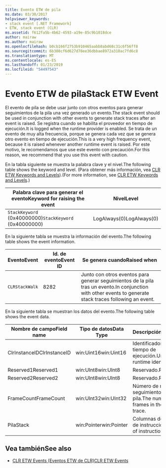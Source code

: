 ```yaml
---
title: Evento ETW de pila
ms.date: 03/30/2017
helpviewer_keywords:
- stack event [.NET Framework]
- ETW, stack event (CLR)
ms.assetid: f612fa5b-4b62-4593-a19e-85c9b1018dce
author: mairaw
ms.author: mairaw
ms.openlocfilehash: b0cb166f2753b910465aabb8abd68c31c6f56ff8
ms.sourcegitcommit: 6b308cf6d627d78ee36dbbae8972a310ac7fd6c8
ms.translationtype: MT
ms.contentlocale: es-ES
ms.lasthandoff: 01/23/2019
ms.locfileid: "54497543"
---
```

# <a name="stack-etw-event"></a><span data-ttu-id="219dc-102">Evento ETW de pila</span><span class="sxs-lookup"><span data-stu-id="219dc-102">Stack ETW Event</span></span>
<span data-ttu-id="219dc-103">El evento de pila se debe usar junto con otros eventos para generar seguimientos de la pila una vez generado un evento.</span><span class="sxs-lookup"><span data-stu-id="219dc-103">The stack event should be used in conjunction with other events to generate stack traces after an event is raised.</span></span> <span data-ttu-id="219dc-104">Se registra cuando se habilita el proveedor en tiempo de ejecución.</span><span class="sxs-lookup"><span data-stu-id="219dc-104">It is logged when the runtime provider is enabled.</span></span> <span data-ttu-id="219dc-105">Se trata de un evento de muy alta frecuencia, porque se genera cada vez que se genera otro evento en tiempo de ejecución.</span><span class="sxs-lookup"><span data-stu-id="219dc-105">This is a very high frequency event, because it is raised whenever another runtime event is raised.</span></span> <span data-ttu-id="219dc-106">Por este motivo, le recomendamos que use este evento con precaución.</span><span class="sxs-lookup"><span data-stu-id="219dc-106">For this reason, we recommend that you use this event with caution.</span></span>  
  
 <span data-ttu-id="219dc-107">En la tabla siguiente se muestra la palabra clave y el nivel.</span><span class="sxs-lookup"><span data-stu-id="219dc-107">The following table shows the keyword and level.</span></span> <span data-ttu-id="219dc-108">(Para obtener más información, vea [CLR ETW Keywords and Levels](../../../docs/framework/performance/clr-etw-keywords-and-levels.md)).</span><span class="sxs-lookup"><span data-stu-id="219dc-108">(For more information, see [CLR ETW Keywords and Levels](../../../docs/framework/performance/clr-etw-keywords-and-levels.md).)</span></span>  
  
|<span data-ttu-id="219dc-109">Palabra clave para generar el evento</span><span class="sxs-lookup"><span data-stu-id="219dc-109">Keyword for raising the event</span></span>|<span data-ttu-id="219dc-110">Nivel</span><span class="sxs-lookup"><span data-stu-id="219dc-110">Level</span></span>|  
|-----------------------------------|-----------|  
|<span data-ttu-id="219dc-111">`StackKeyword` (0x40000000)</span><span class="sxs-lookup"><span data-stu-id="219dc-111">`StackKeyword` (0x40000000)</span></span>|<span data-ttu-id="219dc-112">LogAlways(0)</span><span class="sxs-lookup"><span data-stu-id="219dc-112">LogAlways(0)</span></span>|  
  
 <span data-ttu-id="219dc-113">En la siguiente tabla se muestra la información del evento.</span><span class="sxs-lookup"><span data-stu-id="219dc-113">The following table shows the event information.</span></span>  
  
|<span data-ttu-id="219dc-114">Evento</span><span class="sxs-lookup"><span data-stu-id="219dc-114">Event</span></span>|<span data-ttu-id="219dc-115">Id. de evento</span><span class="sxs-lookup"><span data-stu-id="219dc-115">Event ID</span></span>|<span data-ttu-id="219dc-116">Se genera cuando</span><span class="sxs-lookup"><span data-stu-id="219dc-116">Raised when</span></span>|  
|-----------|--------------|-----------------|  
|`CLRStackWalk`|<span data-ttu-id="219dc-117">82</span><span class="sxs-lookup"><span data-stu-id="219dc-117">82</span></span>|<span data-ttu-id="219dc-118">Junto con otros eventos para generar seguimientos de la pila tras un evento.</span><span class="sxs-lookup"><span data-stu-id="219dc-118">In conjunction with other events to generate stack traces following an event.</span></span>|  
  
 <span data-ttu-id="219dc-119">En la siguiente tabla se muestran los datos del evento.</span><span class="sxs-lookup"><span data-stu-id="219dc-119">The following table shows the event data.</span></span>  
  
|<span data-ttu-id="219dc-120">Nombre de campo</span><span class="sxs-lookup"><span data-stu-id="219dc-120">Field name</span></span>|<span data-ttu-id="219dc-121">Tipo de datos</span><span class="sxs-lookup"><span data-stu-id="219dc-121">Data Type</span></span>|<span data-ttu-id="219dc-122">Descripción</span><span class="sxs-lookup"><span data-stu-id="219dc-122">Description</span></span>|  
|----------------|---------------|-----------------|  
|<span data-ttu-id="219dc-123">ClrInstanceID</span><span class="sxs-lookup"><span data-stu-id="219dc-123">ClrInstanceID</span></span>|<span data-ttu-id="219dc-124">win:Uint16</span><span class="sxs-lookup"><span data-stu-id="219dc-124">win:Uint16</span></span>|<span data-ttu-id="219dc-125">Identificador único en tiempo de ejecución.</span><span class="sxs-lookup"><span data-stu-id="219dc-125">Unique runtime identifier.</span></span>|  
|<span data-ttu-id="219dc-126">Reserved1</span><span class="sxs-lookup"><span data-stu-id="219dc-126">Reserved1</span></span>|<span data-ttu-id="219dc-127">win:UInt8</span><span class="sxs-lookup"><span data-stu-id="219dc-127">win:UInt8</span></span>|<span data-ttu-id="219dc-128">Reservado.</span><span class="sxs-lookup"><span data-stu-id="219dc-128">Reserved.</span></span>|  
|<span data-ttu-id="219dc-129">Reserved2</span><span class="sxs-lookup"><span data-stu-id="219dc-129">Reserved2</span></span>|<span data-ttu-id="219dc-130">win:UInt8</span><span class="sxs-lookup"><span data-stu-id="219dc-130">win:UInt8</span></span>|<span data-ttu-id="219dc-131">Reservado.</span><span class="sxs-lookup"><span data-stu-id="219dc-131">Reserved.</span></span>|  
|<span data-ttu-id="219dc-132">FrameCount</span><span class="sxs-lookup"><span data-stu-id="219dc-132">FrameCount</span></span>|<span data-ttu-id="219dc-133">win:UInt32</span><span class="sxs-lookup"><span data-stu-id="219dc-133">win:UInt32</span></span>|<span data-ttu-id="219dc-134">Número de marcos del seguimiento de la pila.</span><span class="sxs-lookup"><span data-stu-id="219dc-134">The number of frames in the stack trace.</span></span>|  
|<span data-ttu-id="219dc-135">Pila</span><span class="sxs-lookup"><span data-stu-id="219dc-135">Stack</span></span>|<span data-ttu-id="219dc-136">win:Pointer</span><span class="sxs-lookup"><span data-stu-id="219dc-136">win:Pointer</span></span>|<span data-ttu-id="219dc-137">Columnas de punteros de instrucción.</span><span class="sxs-lookup"><span data-stu-id="219dc-137">Columns of instruction pointers.</span></span>|  
  
## <a name="see-also"></a><span data-ttu-id="219dc-138">Vea también</span><span class="sxs-lookup"><span data-stu-id="219dc-138">See also</span></span>
- [<span data-ttu-id="219dc-139">CLR ETW Events (Eventos ETW de CLR)</span><span class="sxs-lookup"><span data-stu-id="219dc-139">CLR ETW Events</span></span>](../../../docs/framework/performance/clr-etw-events.md)
